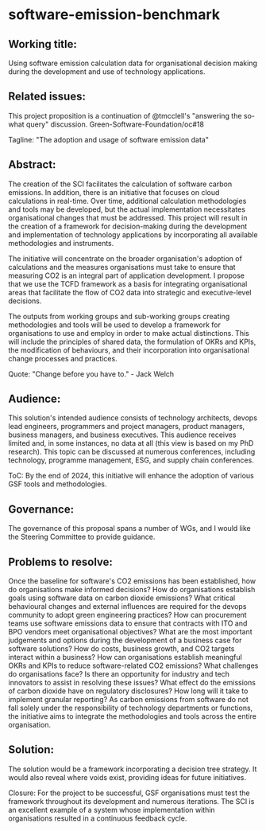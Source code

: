 # software-emission-benchmark

## Working title: 
Using software emission calculation data for organisational decision making during the development and use of technology applications.

## Related issues: 
This project proposition is a continuation of @tmcclell's "answering the so-what query" discussion.
Green-Software-Foundation/oc#18

Tagline: "The adoption and usage of software emission data"

## Abstract: 
The creation of the SCI facilitates the calculation of software carbon emissions. In addition, there is an initiative that focuses on cloud calculations in real-time. Over time, additional calculation methodologies and tools may be developed, but the actual implementation necessitates organisational changes that must be addressed. This project will result in the creation of a framework for decision-making during the development and implementation of technology applications by incorporating all available methodologies and instruments.

The initiative will concentrate on the broader organisation's adoption of calculations and the measures organisations must take to ensure that measuring CO2 is an integral part of application development.
I propose that we use the TCFD framework as a basis for integrating organisational areas that facilitate the flow of CO2 data into strategic and executive-level decisions.

The outputs from working groups and sub-working groups creating methodologies and tools will be used to develop a framework for organisations to use and employ in order to make actual distinctions. This will include the principles of shared data, the formulation of OKRs and KPIs, the modification of behaviours, and their incorporation into organisational change processes and practices.

Quote: "Change before you have to." - Jack Welch

## Audience: 
This solution's intended audience consists of technology architects, devops lead engineers, programmers and project managers, product managers, business managers, and business executives. This audience receives limited and, in some instances, no data at all (this view is based on my PhD research). This topic can be discussed at numerous conferences, including technology, programme management, ESG, and supply chain conferences.
 
ToC: By the end of 2024, this initiative will enhance the adoption of various GSF tools and methodologies.

## Governance: 
The governance of this proposal spans a number of WGs, and I would like the Steering Committee to provide guidance.

## Problems to resolve:

Once the baseline for software's CO2 emissions has been established, how do organisations make informed decisions?
How do organisations establish goals using software data on carbon dioxide emissions?
What critical behavioural changes and external influences are required for the devops community to adopt green engineering practices?
How can procurement teams use software emissions data to ensure that contracts with ITO and BPO vendors meet organisational objectives?
What are the most important judgements and options during the development of a business case for software solutions?
How do costs, business growth, and CO2 targets interact within a business?
How can organisations establish meaningful OKRs and KPIs to reduce software-related CO2 emissions?
What challenges do organisations face? Is there an opportunity for industry and tech innovators to assist in resolving these issues?
What effect do the emissions of carbon dioxide have on regulatory disclosures?
How long will it take to implement granular reporting?
As carbon emissions from software do not fall solely under the responsibility of technology departments or functions, the initiative aims to integrate the methodologies and tools across the entire organisation.

## Solution: 
The solution would be a framework incorporating a decision tree strategy. It would also reveal where voids exist, providing ideas for future initiatives.

Closure: For the project to be successful, GSF organisations must test the framework throughout its development and numerous iterations. The SCI is an excellent example of a system whose implementation within organisations resulted in a continuous feedback cycle.
